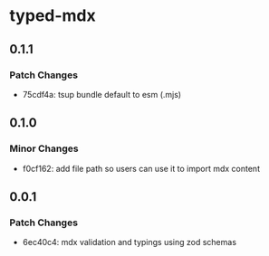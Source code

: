 # typed-mdx

## 0.1.1

### Patch Changes

- 75cdf4a: tsup bundle default to esm (.mjs)

## 0.1.0

### Minor Changes

- f0cf162: add file path so users can use it to import mdx content

## 0.0.1

### Patch Changes

- 6ec40c4: mdx validation and typings using zod schemas

